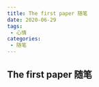 ```yaml
---
title: The first paper 随笔
date: 2020-06-29
tags:
 - 心情
categories:
 - 随笔
---
```


## The first paper 随笔